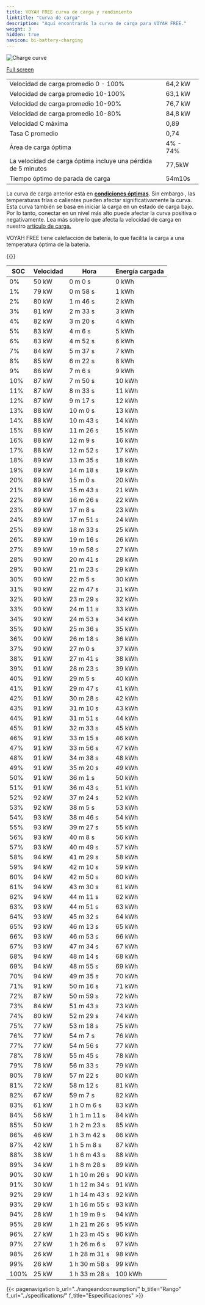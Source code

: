 ```yaml
---
title: VOYAH FREE curva de carga y rendimiento
linktitle: "Curva de carga"
description: "Aquí encontrarás la curva de carga para VOYAH FREE."
weight: 3
hidden: true
navicon: bi-battery-charging
---
```

<!-- markdownlint-disable MD033 -->
<img src="/images/models/voyah/free/free/chargingcurve.svg" alt="Charge curve" class="img-fluid">

[Full screen](/images/models/voyah/free/free/chargingcurve.svg)


<table class="table table-striped border">
<tbody>
<tr>
<td>Velocidad de carga promedio 0 - 100%</td><td>64,2 kW</td>
</tr>
<tr>
<td>Velocidad de carga promedio 10-100%</td><td>63,1 kW</td>
</tr>
<tr>
<td>Velocidad de carga promedio 10-90%</td><td>76,7 kW</td>
</tr>
<tr>
<td>Velocidad de carga promedio 10-80%</td><td>84,8 kW</td>
</tr>
<tr>
<td>Velocidad C máxima</td><td>0,89</td>
</tr>
<tr>
<td>Tasa C promedio</td><td>0,74</td>
</tr>
<tr>
<td>Área de carga óptima</td><td>4% - 74%</td>
</tr>
<tr>
<td>La velocidad de carga óptima incluye una pérdida de 5 minutos</td><td>77,5kW</td>
</tr>
<tr>
<td>Tiempo óptimo de parada de carga</td><td>54m10s</td>
</tr>
</tbody>
</table>


La curva de carga anterior está en **[condiciones óptimas](../../../../../technology/battery/charging/#temperatura)**. Sin embargo , las temperaturas frías o calientes pueden afectar significativamente la curva. Esta curva también se basa en iniciar la carga en un estado de carga bajo. Por lo tanto, conectar en un nivel más alto puede afectar la curva positiva o negativamente. Lea más sobre lo que afecta la velocidad de carga en nuestro [artículo de carga.](../../../../../technology/battery/charging/)


VOYAH FREE tiene calefacción de batería, lo que facilita la carga a una temperatura óptima de la batería.


{{<evkxdisplayaddarticle />}}
<table class="table table-striped border">
<thead>
<tr><th>SOC</th><th>Velocidad</th><th>Hora</th><th>Energía cargada</th></tr>
</thead>
<tbody>
<tr>
<td>0%</td><td>50 kW</td><td> 0 m 0 s </td><td>0 kWh </td>
</tr>
<tr>
<td>1%</td><td>79 kW</td><td> 0 m 58 s </td><td>1 kWh </td>
</tr>
<tr>
<td>2%</td><td>80 kW</td><td> 1 m 46 s </td><td>2 kWh </td>
</tr>
<tr>
<td>3%</td><td>81 kW</td><td> 2 m 33 s </td><td>3 kWh </td>
</tr>
<tr>
<td>4%</td><td>82 kW</td><td> 3 m 20 s </td><td>4 kWh </td>
</tr>
<tr>
<td>5%</td><td>83 kW</td><td> 4 m 6 s </td><td>5 kWh </td>
</tr>
<tr>
<td>6%</td><td>83 kW</td><td> 4 m 52 s </td><td>6 kWh </td>
</tr>
<tr>
<td>7%</td><td>84 kW</td><td> 5 m 37 s </td><td>7 kWh </td>
</tr>
<tr>
<td>8%</td><td>85 kW</td><td> 6 m 22 s </td><td>8 kWh </td>
</tr>
<tr>
<td>9%</td><td>86 kW</td><td> 7 m 6 s </td><td>9 kWh </td>
</tr>
<tr>
<td>10%</td><td>87 kW</td><td> 7 m 50 s </td><td>10 kWh </td>
</tr>
<tr>
<td>11%</td><td>87 kW</td><td> 8 m 33 s </td><td>11 kWh </td>
</tr>
<tr>
<td>12%</td><td>87 kW</td><td> 9 m 17 s </td><td>12 kWh </td>
</tr>
<tr>
<td>13%</td><td>88 kW</td><td> 10 m 0 s </td><td>13 kWh </td>
</tr>
<tr>
<td>14%</td><td>88 kW</td><td> 10 m 43 s </td><td>14 kWh </td>
</tr>
<tr>
<td>15%</td><td>88 kW</td><td> 11 m 26 s </td><td>15 kWh </td>
</tr>
<tr>
<td>16%</td><td>88 kW</td><td> 12 m 9 s </td><td>16 kWh </td>
</tr>
<tr>
<td>17%</td><td>88 kW</td><td> 12 m 52 s </td><td>17 kWh </td>
</tr>
<tr>
<td>18%</td><td>89 kW</td><td> 13 m 35 s </td><td>18 kWh </td>
</tr>
<tr>
<td>19%</td><td>89 kW</td><td> 14 m 18 s </td><td>19 kWh </td>
</tr>
<tr>
<td>20%</td><td>89 kW</td><td> 15 m 0 s </td><td>20 kWh </td>
</tr>
<tr>
<td>21%</td><td>89 kW</td><td> 15 m 43 s </td><td>21 kWh </td>
</tr>
<tr>
<td>22%</td><td>89 kW</td><td> 16 m 26 s </td><td>22 kWh </td>
</tr>
<tr>
<td>23%</td><td>89 kW</td><td> 17 m 8 s </td><td>23 kWh </td>
</tr>
<tr>
<td>24%</td><td>89 kW</td><td> 17 m 51 s </td><td>24 kWh </td>
</tr>
<tr>
<td>25%</td><td>89 kW</td><td> 18 m 33 s </td><td>25 kWh </td>
</tr>
<tr>
<td>26%</td><td>89 kW</td><td> 19 m 16 s </td><td>26 kWh </td>
</tr>
<tr>
<td>27%</td><td>89 kW</td><td> 19 m 58 s </td><td>27 kWh </td>
</tr>
<tr>
<td>28%</td><td>90 kW</td><td> 20 m 41 s </td><td>28 kWh </td>
</tr>
<tr>
<td>29%</td><td>90 kW</td><td> 21 m 23 s </td><td>29 kWh </td>
</tr>
<tr>
<td>30%</td><td>90 kW</td><td> 22 m 5 s </td><td>30 kWh </td>
</tr>
<tr>
<td>31%</td><td>90 kW</td><td> 22 m 47 s </td><td>31 kWh </td>
</tr>
<tr>
<td>32%</td><td>90 kW</td><td> 23 m 29 s </td><td>32 kWh </td>
</tr>
<tr>
<td>33%</td><td>90 kW</td><td> 24 m 11 s </td><td>33 kWh </td>
</tr>
<tr>
<td>34%</td><td>90 kW</td><td> 24 m 53 s </td><td>34 kWh </td>
</tr>
<tr>
<td>35%</td><td>90 kW</td><td> 25 m 36 s </td><td>35 kWh </td>
</tr>
<tr>
<td>36%</td><td>90 kW</td><td> 26 m 18 s </td><td>36 kWh </td>
</tr>
<tr>
<td>37%</td><td>90 kW</td><td> 27 m 0 s </td><td>37 kWh </td>
</tr>
<tr>
<td>38%</td><td>91 kW</td><td> 27 m 41 s </td><td>38 kWh </td>
</tr>
<tr>
<td>39%</td><td>91 kW</td><td> 28 m 23 s </td><td>39 kWh </td>
</tr>
<tr>
<td>40%</td><td>91 kW</td><td> 29 m 5 s </td><td>40 kWh </td>
</tr>
<tr>
<td>41%</td><td>91 kW</td><td> 29 m 47 s </td><td>41 kWh </td>
</tr>
<tr>
<td>42%</td><td>91 kW</td><td> 30 m 28 s </td><td>42 kWh </td>
</tr>
<tr>
<td>43%</td><td>91 kW</td><td> 31 m 10 s </td><td>43 kWh </td>
</tr>
<tr>
<td>44%</td><td>91 kW</td><td> 31 m 51 s </td><td>44 kWh </td>
</tr>
<tr>
<td>45%</td><td>91 kW</td><td> 32 m 33 s </td><td>45 kWh </td>
</tr>
<tr>
<td>46%</td><td>91 kW</td><td> 33 m 15 s </td><td>46 kWh </td>
</tr>
<tr>
<td>47%</td><td>91 kW</td><td> 33 m 56 s </td><td>47 kWh </td>
</tr>
<tr>
<td>48%</td><td>91 kW</td><td> 34 m 38 s </td><td>48 kWh </td>
</tr>
<tr>
<td>49%</td><td>91 kW</td><td> 35 m 20 s </td><td>49 kWh </td>
</tr>
<tr>
<td>50%</td><td>91 kW</td><td> 36 m 1 s </td><td>50 kWh </td>
</tr>
<tr>
<td>51%</td><td>91 kW</td><td> 36 m 43 s </td><td>51 kWh </td>
</tr>
<tr>
<td>52%</td><td>92 kW</td><td> 37 m 24 s </td><td>52 kWh </td>
</tr>
<tr>
<td>53%</td><td>92 kW</td><td> 38 m 5 s </td><td>53 kWh </td>
</tr>
<tr>
<td>54%</td><td>93 kW</td><td> 38 m 46 s </td><td>54 kWh </td>
</tr>
<tr>
<td>55%</td><td>93 kW</td><td> 39 m 27 s </td><td>55 kWh </td>
</tr>
<tr>
<td>56%</td><td>93 kW</td><td> 40 m 8 s </td><td>56 kWh </td>
</tr>
<tr>
<td>57%</td><td>93 kW</td><td> 40 m 49 s </td><td>57 kWh </td>
</tr>
<tr>
<td>58%</td><td>94 kW</td><td> 41 m 29 s </td><td>58 kWh </td>
</tr>
<tr>
<td>59%</td><td>94 kW</td><td> 42 m 10 s </td><td>59 kWh </td>
</tr>
<tr>
<td>60%</td><td>94 kW</td><td> 42 m 50 s </td><td>60 kWh </td>
</tr>
<tr>
<td>61%</td><td>94 kW</td><td> 43 m 30 s </td><td>61 kWh </td>
</tr>
<tr>
<td>62%</td><td>94 kW</td><td> 44 m 11 s </td><td>62 kWh </td>
</tr>
<tr>
<td>63%</td><td>93 kW</td><td> 44 m 51 s </td><td>63 kWh </td>
</tr>
<tr>
<td>64%</td><td>93 kW</td><td> 45 m 32 s </td><td>64 kWh </td>
</tr>
<tr>
<td>65%</td><td>93 kW</td><td> 46 m 13 s </td><td>65 kWh </td>
</tr>
<tr>
<td>66%</td><td>93 kW</td><td> 46 m 53 s </td><td>66 kWh </td>
</tr>
<tr>
<td>67%</td><td>93 kW</td><td> 47 m 34 s </td><td>67 kWh </td>
</tr>
<tr>
<td>68%</td><td>94 kW</td><td> 48 m 14 s </td><td>68 kWh </td>
</tr>
<tr>
<td>69%</td><td>94 kW</td><td> 48 m 55 s </td><td>69 kWh </td>
</tr>
<tr>
<td>70%</td><td>94 kW</td><td> 49 m 35 s </td><td>70 kWh </td>
</tr>
<tr>
<td>71%</td><td>91 kW</td><td> 50 m 16 s </td><td>71 kWh </td>
</tr>
<tr>
<td>72%</td><td>87 kW</td><td> 50 m 59 s </td><td>72 kWh </td>
</tr>
<tr>
<td>73%</td><td>84 kW</td><td> 51 m 43 s </td><td>73 kWh </td>
</tr>
<tr>
<td>74%</td><td>80 kW</td><td> 52 m 29 s </td><td>74 kWh </td>
</tr>
<tr>
<td>75%</td><td>77 kW</td><td> 53 m 18 s </td><td>75 kWh </td>
</tr>
<tr>
<td>76%</td><td>77 kW</td><td> 54 m 7 s </td><td>76 kWh </td>
</tr>
<tr>
<td>77%</td><td>77 kW</td><td> 54 m 56 s </td><td>77 kWh </td>
</tr>
<tr>
<td>78%</td><td>78 kW</td><td> 55 m 45 s </td><td>78 kWh </td>
</tr>
<tr>
<td>79%</td><td>78 kW</td><td> 56 m 33 s </td><td>79 kWh </td>
</tr>
<tr>
<td>80%</td><td>78 kW</td><td> 57 m 22 s </td><td>80 kWh </td>
</tr>
<tr>
<td>81%</td><td>72 kW</td><td> 58 m 12 s </td><td>81 kWh </td>
</tr>
<tr>
<td>82%</td><td>67 kW</td><td> 59 m 7 s </td><td>82 kWh </td>
</tr>
<tr>
<td>83%</td><td>61 kW</td><td>1 h 0 m 6 s </td><td>83 kWh </td>
</tr>
<tr>
<td>84%</td><td>56 kW</td><td>1 h 1 m 11 s </td><td>84 kWh </td>
</tr>
<tr>
<td>85%</td><td>50 kW</td><td>1 h 2 m 23 s </td><td>85 kWh </td>
</tr>
<tr>
<td>86%</td><td>46 kW</td><td>1 h 3 m 42 s </td><td>86 kWh </td>
</tr>
<tr>
<td>87%</td><td>42 kW</td><td>1 h 5 m 8 s </td><td>87 kWh </td>
</tr>
<tr>
<td>88%</td><td>38 kW</td><td>1 h 6 m 43 s </td><td>88 kWh </td>
</tr>
<tr>
<td>89%</td><td>34 kW</td><td>1 h 8 m 28 s </td><td>89 kWh </td>
</tr>
<tr>
<td>90%</td><td>30 kW</td><td>1 h 10 m 26 s </td><td>90 kWh </td>
</tr>
<tr>
<td>91%</td><td>30 kW</td><td>1 h 12 m 34 s </td><td>91 kWh </td>
</tr>
<tr>
<td>92%</td><td>29 kW</td><td>1 h 14 m 43 s </td><td>92 kWh </td>
</tr>
<tr>
<td>93%</td><td>29 kW</td><td>1 h 16 m 55 s </td><td>93 kWh </td>
</tr>
<tr>
<td>94%</td><td>28 kW</td><td>1 h 19 m 9 s </td><td>94 kWh </td>
</tr>
<tr>
<td>95%</td><td>28 kW</td><td>1 h 21 m 26 s </td><td>95 kWh </td>
</tr>
<tr>
<td>96%</td><td>27 kW</td><td>1 h 23 m 45 s </td><td>96 kWh </td>
</tr>
<tr>
<td>97%</td><td>27 kW</td><td>1 h 26 m 6 s </td><td>97 kWh </td>
</tr>
<tr>
<td>98%</td><td>26 kW</td><td>1 h 28 m 31 s </td><td>98 kWh </td>
</tr>
<tr>
<td>99%</td><td>26 kW</td><td>1 h 30 m 58 s </td><td>99 kWh </td>
</tr>
<tr>
<td>100%</td><td>25 kW</td><td>1 h 33 m 28 s </td><td>100 kWh </td>
</tr>
</tbody>
</table>


{{< pagenavigation b_url="../rangeandconsumption/" b_title="Rango" f_url="../specifications/" f_title="Especificaciones" >}}
